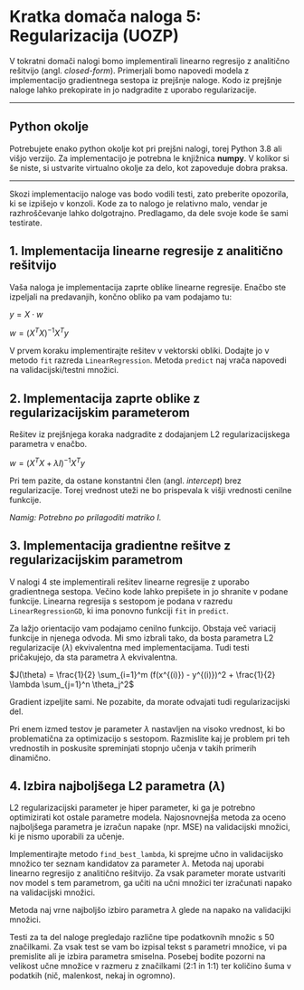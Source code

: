 # Kratka domača naloga 5: Regularizacija (UOZP)

V tokratni domači nalogi bomo implementirali linearno regresijo z analitično rešitvijo (angl. *closed-form*).
Primerjali bomo napovedi modela z implementacijo gradientnega sestopa iz prejšnje naloge. Kodo iz prejšnje naloge lahko prekopirate in jo nadgradite z uporabo regularizacije.

---

## Python okolje

Potrebujete enako python okolje kot pri prejšni nalogi, torej Python 3.8 ali višjo verzijo.
Za implementacijo je potrebna le knjižnica **numpy**.
V kolikor si še niste, si ustvarite virtualno okolje za delo, kot zapoveduje dobra praksa.

---

Skozi implementacijo naloge vas bodo vodili testi, zato preberite opozorila, ki se izpišejo v konzoli. Kode za to nalogo je relativno malo, vendar je razhroščevanje lahko dolgotrajno. Predlagamo, da dele svoje kode še sami testirate.

## 1. Implementacija linearne regresije z analitično rešitvijo

Vaša naloga je implementacija zaprte oblike linearne regresije.
Enačbo ste izpeljali na predavanjih, končno obliko pa vam podajamo tu:

$y = X \cdot w$

$w = (X^TX)^{-1}X^Ty$

V prvem koraku implementirajte rešitev v vektorski obliki. Dodajte jo v metodo `fit` razreda `LinearRegression`. Metoda `predict` naj vrača napovedi na validacijski/testni množici.

## 2. Implementacija zaprte oblike z regularizacijskim parameterom

Rešitev iz prejšnjega koraka nadgradite z dodajanjem L2 regularizacijskega parametra v enačbo.

$w = (X^TX + \lambda I)^{-1}X^Ty$

Pri tem pazite, da ostane konstantni člen (angl. *intercept*) brez regularizacije. Torej vrednost uteži ne bo prispevala k višji vrednosti cenilne funkcije. 

*Namig: Potrebno po prilagoditi matriko I.*

## 3. Implementacija gradientne rešitve z regularizacijskim parametrom

V nalogi 4 ste implementirali rešitev linearne regresije z uporabo gradientnega sestopa. Večino kode lahko prepišete in jo shranite v podane funkcije. Linearna regresija s sestopom je podana v razredu `LinearRegressionGD`, ki ima ponovno funkciji `fit` in `predict`.

Za lažjo orientacijo vam podajamo cenilno funkcijo. Obstaja več variacij funkcije in njenega odvoda. Mi smo izbrali tako, da bosta parametra L2 regularizacije ($\lambda$) ekvivalentna med implementacijama. Tudi testi pričakujejo, da sta parametra $\lambda$ ekvivalentna.

$J(\theta) = \frac{1}{2} \sum_{i=1}^m (f(x^{(i)}) - y^{(i)})^2 + \frac{1}{2} \lambda \sum_{j=1}^n \theta_j^2$

Gradient izpeljite sami. Ne pozabite, da morate odvajati tudi regularizacijski del.

Pri enem izmed testov je parameter $\lambda$ nastavljen na visoko vrednost, ki bo problematična za optimizacijo s sestopom. Razmislite kaj je problem pri teh vrednostih in poskusite spreminjati stopnjo učenja v takih primerih dinamično.

## 4. Izbira najboljšega L2 parametra ($\lambda$)

L2 regularizacijski parameter je hiper parameter, ki ga je potrebno optimizirati kot ostale parametre modela. Najosnovnejša metoda za oceno najboljšega parametra je izračun napake (npr. MSE) na validacijski množici, ki je nismo uporabili za učenje.

Implementirajte metodo `find_best_lambda`, ki sprejme učno in validacijsko množico ter seznam kandidatov za parameter $\lambda$. Metoda naj uporabi linearno regresijo z analitično rešitvijo.
Za vsak parameter morate ustvariti nov model s tem parametrom, ga učiti na učni množici ter izračunati napako na validacijski množici.

Metoda naj vrne najboljšo izbiro parametra $\lambda$ glede na napako na validacijki množici. 

Testi za ta del naloge pregledajo različne tipe podatkovnih množic s 50 značilkami. Za vsak test se vam bo izpisal tekst s parametri množice, vi pa premislite ali je izbira parametra smiselna.
Posebej bodite pozorni na velikost učne množice v razmeru z značilkami (2:1 in 1:1) ter količino šuma v podatkih (nič, malenkost, nekaj in ogromno).

